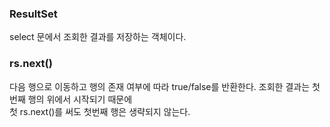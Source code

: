 ### ResultSet
select 문에서 조회한 결과를 저장하는 객체이다.
### rs.next()
다음 행으로 이동하고 행의 존재 여부에 따라 true/false를 반환한다.
조회한 결과는 첫번째 행의 위에서 시작되기 때문에   
첫 rs.next()를 써도 첫번째 행은 생략되지 않는다.
